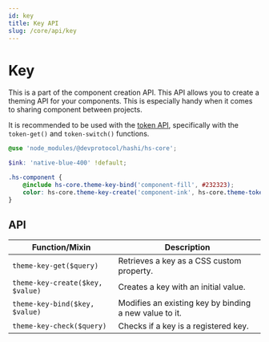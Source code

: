 ```yaml
---
id: key
title: Key API
slug: /core/api/key
---
```

# Key
This is a part of the component creation API. This API allows you to create a theming API for your components. This is especially handy when it comes to sharing component between projects.

It is recommended to be used with the [token API](/docs/0.x/core/api/token), specifically with the `token-get()` and `token-switch()` functions.

```scss
@use 'node_modules/@devprotocol/hashi/hs-core';

$ink: 'native-blue-400' !default;

.hs-component {
    @include hs-core.theme-key-bind('component-fill', #232323);
    color: hs-core.theme-key-create('component-ink', hs-core.theme-token-switch($ink));
}
```

## API
| Function/Mixin                   | Description                                            |
|----------------------------------|--------------------------------------------------------|
| `theme-key-get($query)`          | Retrieves a key as a CSS custom property.              |
| `theme-key-create($key, $value)` | Creates a key with an initial value.                   |
| `theme-key-bind($key, $value)`   | Modifies an existing key by binding a new value to it. |
| `theme-key-check($query)`        | Checks if a key is a registered key.                   |
